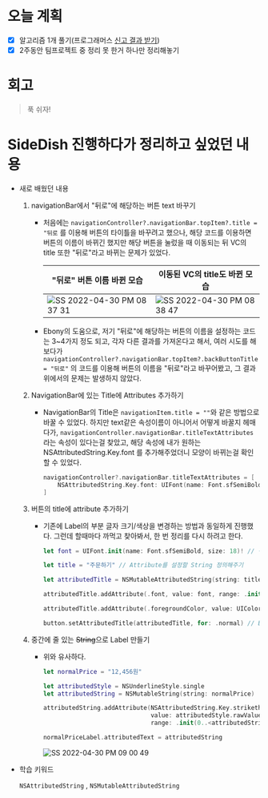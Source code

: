 # 오늘 계획

- [x] 알고리즘 1개 풀기(프로그래머스 [신고 결과 받기](https://programmers.co.kr/learn/courses/30/lessons/92334))
- [x] 2주동안 팀프로젝트 중 정리 못 한거 하나만 정리해놓기

# 회고

> 푹 쉬자!

# SideDish 진행하다가 정리하고 싶었던 내용

* 새로 배웠던 내용

	1. navigationBar에서 "뒤로"에 해당하는 버튼 text 바꾸기

		- 처음에는 `navigationController?.navigationBar.topItem?.title = "뒤로` 를 이용해 버튼의 타이틀을 바꾸려고 했으나, 해당 코드를 이용하면 버튼의 이름이 바뀌긴 했지만 해당 버튼을 눌렀을 때 이동되는 뒤 VC의 title 또한 "뒤로"라고 바뀌는 문제가 있었다.

			| "뒤로" 버튼 이름 바뀐 모습                                   | 이동된 VC의 title도 바뀐 모습                                |
			| ------------------------------------------------------------ | ------------------------------------------------------------ |
			| ![SS 2022-04-30 PM 08 37 31](https://user-images.githubusercontent.com/92504186/166103982-2c380ce7-0026-4ea5-a70f-ac1d32305ba3.jpg) | ![SS 2022-04-30 PM 08 38 47](https://user-images.githubusercontent.com/92504186/166103995-f8f340c5-be9e-4e1a-9966-d06ca5bf8024.jpg) |

		- Ebony의 도움으로, 저기 "뒤로"에 해당하는 버튼의 이름을 설정하는 코드는 3~4가지 정도 되고, 각자 다른 결과를 가져온다고 해서, 여러 시도를 해보다가 `navigationController?.navigationBar.topItem?.backButtonTitle = "뒤로"` 의 코드를 이용해 버튼의 이름을 "뒤로"라고 바꾸어봤고, 그 결과 위에서의 문제는 발생하지 않았다.

	2. NavigationBar에 있는 Title에 Attributes 추가하기

		- NavigationBar의 Title은 `navigationItem.title = ""`와 같은 방법으로 바꿀 수 있었다. 하지만 text같은 속성이름이 아니어서 어떻게 바꿀지 헤매다가, `navigationController.navigationBar.titleTextAttributes`라는 속성이 있다는걸 찾았고, 해당 속성에 내가 원하는 NSAttributedString.Key.font 를 추가해주었더니 모양이 바뀌는걸 확인할 수 있었다.

			```swift
			navigationController?.navigationBar.titleTextAttributes = [
			    NSAttributedString.Key.font: UIFont(name: Font.sfSemiBold, size: 17)!
			]
			```

	3. 버튼의 title에 attribute 추가하기

		- 기존에 Label의 부분 글자 크기/색상을 변경하는 방법과 동일하게 진행했다. 그런데 할때마다 까먹고 찾아봐서, 한 번 정리를 다시 하려고 한다.

			```swift
			let font = UIFont.init(name: Font.sfSemiBold, size: 18)! // 적용하고 싶은 폰트,사이즈 정의
			
			let title = "주문하기" // Attribute를 설정할 String 정의해주기
			
			let attributedTitle = NSMutableAttributedString(string: title) // String을 NSMutableAttributedString으로 만들어주기.
			
			attributedTitle.addAttribute(.font, value: font, range: .init(0..<title.count)) // 적용된 범위에 원하는 font를 적용시키기
			
			attributedTitle.addAttribute(.foregroundColor, value: UIColor.white, range: .init(0..<title.count)) // 적용된 범위에 원하는 텍스트컬러 적용시키기
			
			button.setAttributedTitle(attributedTitle, for: .normal) // Button에 내 title 적용시켜주기
			```

	4. 중간에 줄 있는 ~~String~~으로 Label 만들기

		- 위와 유사하다.

			```swift
			let normalPrice = "12,456원"
			
			let attributedStyle = NSUnderlineStyle.single
			let attributedString = NSMutableString(string: normalPrice)
			
			attributedString.addAttribute(NSAttributedString.Key.strikethroughtStyle,
			                              value: attributedStyle.rawValue,
			                              range: .init(0..<attributedString.length))
			
			normalPriceLabel.attributedText = attributedString
			```

			![SS 2022-04-30 PM 09 00 49](https://user-images.githubusercontent.com/92504186/166104636-c7cc081d-8bca-4b80-8119-8ddc8bac561d.jpg)

* 학습 키워드

	`NSAttributedString` , `NSMutableAttributedString`


